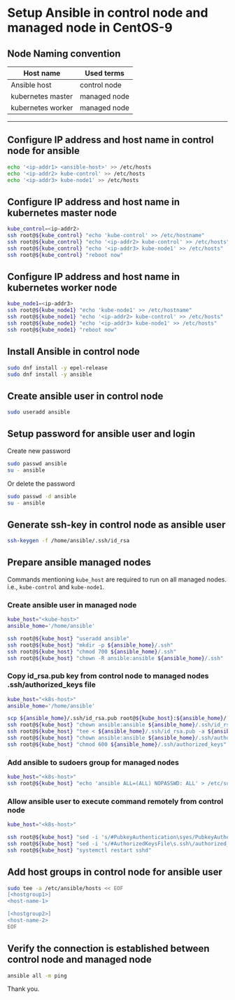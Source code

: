 # Setup Ansible in control node and managed node in CentOS-9

## Node Naming convention

| Host name | Used terms |
|-----------|------------|
| Ansible host | control node |
| kubernetes master | managed node |
| kubernetes worker | managed node |
------------------------------------

## Configure IP address and host name in control node for ansible

```bash
echo '<ip-addr1> <ansible-host>' >> /etc/hosts
echo '<ip-addr2> kube-control' >> /etc/hosts
echo '<ip-addr3> kube-node1' >> /etc/hosts
```

## Configure IP address and host name in kubernetes master node

```bash
kube_control=<ip-addr2>
ssh root@${kube_control} "echo 'kube-control' >> /etc/hostname"
ssh root@${kube_control} "echo '<ip-addr2> kube-control' >> /etc/hosts"
ssh root@${kube_control} "echo '<ip-addr3> kube-node1' >> /etc/hosts"
ssh root@${kube_control} "reboot now"
```

## Configure IP address and host name in kubernetes worker node

```bash
kube_node1=<ip-addr3>
ssh root@${kube_node1} "echo 'kube-node1' >> /etc/hostname"
ssh root@${kube_node1} "echo '<ip-addr2> kube-control' >> /etc/hosts"
ssh root@${kube_node1} "echo '<ip-addr3> kube-node1' >> /etc/hosts"
ssh root@${kube_node1} "reboot now"
```

## Install Ansible in control node

```bash
sudo dnf install -y epel-release
sudo dnf install -y ansible
```

## Create ansible user in control node

```bash
sudo useradd ansible
```

## Setup password for ansible user and login

Create new password

```bash
sudo passwd ansible
su - ansible
```

Or delete the password

```bash
sudo passwd -d ansible
su - ansible
```

## Generate ssh-key in control node as ansible user

```bash
ssh-keygen -f /home/ansible/.ssh/id_rsa
```

## Prepare ansible managed nodes

Commands mentioning `kube_host` are required to run on all managed nodes. i.e., `kube-control` and `kube-node1`.

### Create ansible user in managed node

```bash
kube_host="<kube-host>"
ansible_home='/home/ansible'

ssh root@${kube_host} "useradd ansible"
ssh root@${kube_host} "mkdir -p ${ansible_home}/.ssh"
ssh root@${kube_host} "chmod 700 ${ansible_home}/.ssh"
ssh root@${kube_host} "chown -R ansible:ansible ${ansible_home}/.ssh"
```

### Copy id_rsa.pub key from control node to managed nodes .ssh/authorized_keys file

```bash
kube_host="<k8s-host>"
ansible_home='/home/ansible'

scp ${ansible_home}/.ssh/id_rsa.pub root@${kube_host}:${ansible_home}/.ssh/id_rsa.pub
ssh root@${kube_host} "chown ansible:ansible ${ansible_home}/.ssh/id_rsa.pub"
ssh root@${kube_host} "tee < ${ansible_home}/.ssh/id_rsa.pub -a ${ansible_home}/.ssh/authorized_keys"
ssh root@${kube_host} "chown ansible:ansible ${ansible_home}/.ssh/authorized_keys"
ssh root@${kube_host} "chmod 600 ${ansible_home}/.ssh/authorized_keys"
```

### Add ansible to sudoers group for managed nodes

```bash
kube_host="<k8s-host>"
ssh root@${kube_host} "echo 'ansible ALL=(ALL) NOPASSWD: ALL' > /etc/sudoers.d/ansible"
```

### Allow ansible user to execute command remotely from control node

```bash
kube_host="<k8s-host>"

ssh root@${kube_host} "sed -i 's/#PubkeyAuthentication\syes/PubkeyAuthentication yes/' /etc/ssh/sshd_config"
ssh root@${kube_host} "sed -i 's/#AuthorizedKeysFile\s.ssh\/authorized_keys/AuthorizedKeysFile .ssh\/authorized_keys/' /etc/ssh/sshd_config"
ssh root@${kube_host} "systemctl restart sshd"
```

## Add host groups in control node for ansible user

```bash
sudo tee -a /etc/ansible/hosts << EOF
[<hostgroup1>]
<host-name-1>

[<hostgroup2>]
<host-name-2>
EOF
```

## Verify the connection is established between control node and managed node

```bash
ansible all -m ping
```

Thank you.
